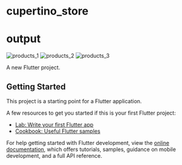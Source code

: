 # cupertino_store
# output
![products_1](https://user-images.githubusercontent.com/104633827/230840749-a451b5d1-72d9-4848-87b9-3552a7f5e565.png)
![products_2](https://user-images.githubusercontent.com/104633827/230840765-87f43ed4-2e72-415a-8603-2eea659e12dc.png)
![products_3](https://user-images.githubusercontent.com/104633827/230840776-eadf4016-2d98-4224-ab17-ab43f16e7dc6.png)


A new Flutter project.

## Getting Started

This project is a starting point for a Flutter application.

A few resources to get you started if this is your first Flutter project:

- [Lab: Write your first Flutter app](https://docs.flutter.dev/get-started/codelab)
- [Cookbook: Useful Flutter samples](https://docs.flutter.dev/cookbook)

For help getting started with Flutter development, view the
[online documentation](https://docs.flutter.dev/), which offers tutorials,
samples, guidance on mobile development, and a full API reference.

